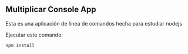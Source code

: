 ## Multiplicar Console App

Esta es una aplicación de línea de comandos hecha para estudiar nodejs

Ejecutar este comando:
```
npm install
```